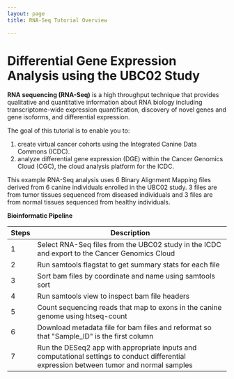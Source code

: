 ```yaml
---
layout: page
title: RNA-Seq Tutorial Overview

---
```



Differential Gene Expression Analysis using the UBC02 Study
============================================

**RNA sequencing (RNA-Seq)** is a high throughput technique that provides qualitative and quantitative information about RNA biology including transcriptome-wide expression quantification, discovery of novel genes and gene isoforms, and differential expression. 

The goal of this tutorial is to enable you to: 

1. create virtual cancer cohorts using the Integrated Canine Data Commons (ICDC). 
2. analyze differential gene expression (DGE) within the Cancer Genomics Cloud (CGC), the cloud analysis platform for the ICDC.


This example  RNA-Seq analysis uses 6 Binary Alignment Mapping files derived from 6 canine individuals enrolled in the UBC02 study.  3 files are from tumor tissues sequenced from diseased individuals and 3 files are from normal tissues sequenced from healthy individuals.  


**Bioinformatic Pipeline**

| Steps | Description|
| ---|--------|
| 1 | Select RNA-Seq files from the UBC02 study in the ICDC and export to the Cancer Genomics Cloud
| 2 | Run samtools flagstat to get summary stats for each file |
| 3  | Sort bam files by coordinate and name using samtools sort |
| 4 | Run samtools view to inspect bam file headers|
| 5  | Count sequencing reads that map to exons in the canine genome using htseq-count |
| 6  | Download metadata file for bam files and reformat so that "Sample_ID" is the first column |
| 7  | Run the DESeq2 app with appropriate inputs and computational settings to conduct differential expression between tumor and normal samples |